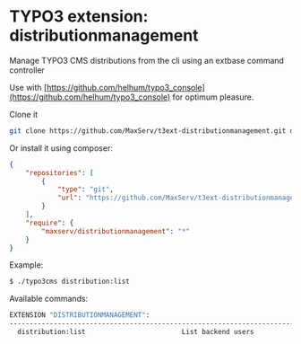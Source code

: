 # TYPO3 extension: distributionmanagement
Manage TYPO3 CMS distributions from the cli using an extbase command controller

Use with [https://github.com/helhum/typo3_console](https://github.com/helhum/typo3_console) for optimum pleasure.

Clone it
```bash
git clone https://github.com/MaxServ/t3ext-distributionmanagement.git distributionmanagement
```

Or install it using composer:
```json
{
    "repositories": [
        {
            "type": "git",
            "url": "https://github.com/MaxServ/t3ext-distributionmanagement.git"
        }
    ],
    "require": {
        "maxserv/distributionmanagement": "*"
    }
}
```

Example:
```bash
$ ./typo3cms distribution:list
```

Available commands:

```bash
EXTENSION "DISTRIBUTIONMANAGEMENT":
-------------------------------------------------------------------------------
  distribution:list                        List backend users
```
